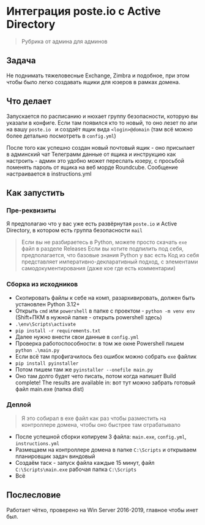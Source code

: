 # Интеграция poste.io с Active Directory

> Рубрика от админа для админов

## Задача

Не поднимать тяжеловесные Exchange, Zimbra и подобное,
при этом чтобы было легко создавать ящики для юзеров в рамках домена.

## Что делает

Запускается по расписанию и нюхает группу безопасности, которую вы указали в конфиге.
Если там появился кто то новый, то оно лезет по апи на вашу `poste.io `
и создаёт ящик вида `<login>@domain` (там всё можно более детально посмотреть в `config.yml`)

После того как успешно создан новый почтовый ящик - оно присылает в админский чат Телеграмм
данные от ящика и инструкцию как настроить - админ это удобно может переслать юзеру,
с просьбой поменять пароль от ящика на веб морде Roundcube. Сообщение настраивается
в instructions.yml

## Как запустить

### Пре-реквизиты

Я предполагаю что у вас уже есть развёрнутая `poste.io` и Active Directory, в котором есть группа безопасности `mail`

> Если вы не разбираетесь в Python, можете просто скачать `exe` файл в разделе Releases
> Если вы хотите подпилить под себя, предполагается, что базовые знания Python у вас есть
> Код из себя представляет императивно-декларативный подход, с элементами самодокументирования (даже кое где есть комментарии)

### Сборка из исходников

- Скопировать файлы к себе на комп, разархивировать, должен быть установлен Python 3.12+
- Открыть `cmd` или `powershell` в папке с проектом - `python -m venv env` (Shift+ПКМ в нужной папке - открыть powershell здесь)
- `.\env\Scripts\activate`
- `pip install -r requirements.txt`
- Далее нужно внести свои данные в `config.yml`
- Проверка работоспособности: в том же окне Powershell пишем `python .\main.py`
- Если всё там профигачилось без ошибок можно собрать `exe` файлик
- `pip install pyinstaller`
- Потом пишем там же `pyinstaller --onefile main.py`
- Оно там долго будет чето писать, потом когда напишет 
Build complete! The results are available in: вот тут можно забрать готовый файл main.exe (папка dist)

### Деплой

> Я это собирал в ехе файл как раз чтобы разместить на контроллере домена, чтобы оно быстрее там отрабатывало

- После успешной сборки копируем 3 файла: `main.exe`, `config.yml`, `instructions.yml`
- Размещаем на контроллере домена в папке `C:\Scripts` и открываем планировщик задач виндовый
- Создаём таск - запуск файла каждые 15 минут, файл `C:\Scripts\main.exe` рабочая папка `C:\Scripts`
- Всё

## Послесловие

Работает чётко, проверено на Win Server 2016-2019, главное чтобы инет был.